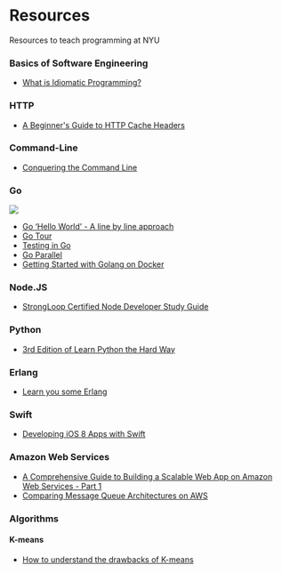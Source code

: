 # Resources
Resources to teach programming at NYU

### Basics of Software Engineering

- [What is Idiomatic Programming?](http://mrjoelkemp.com/2013/05/what-is-idiomatic-programming/)

### HTTP

- [A Beginner's Guide to HTTP Cache Headers](http://www.mobify.com/blog/beginners-guide-to-http-cache-headers/)

### Command-Line 

- [Conquering the Command Line](http://conqueringthecommandline.com/book)

### Go

![](https://software.intel.com/sites/default/files/styles/media_thumbnail/public/gophercolor_0.png?itok=WqZLYcFe)

- [Go ‘Hello World’ - A line by line approach](http://golangtutorials.blogspot.com/2011/05/very-simple-go-hello-world-line-by-line.html)
- [Go Tour](http://tour.golang.org/)
- [Testing in Go](http://openmymind.net/Testing-In-Go/)
- [Go Parallel](https://software.intel.com/en-us/blogs/2013/06/18/go-parallel)
- [Getting Started with Golang on Docker](http://blog.tutum.co/2015/01/27/getting-started-with-golang-on-docker/)

### Node.JS

- [StrongLoop Certified Node Developer Study Guide](http://strongloop.com/node-js/certification/scnd-study-guide)

### Python

- [3rd Edition of Learn Python the Hard Way](http://learnpythonthehardway.org/book/)

### Erlang

- [Learn you some Erlang](http://learnyousomeerlang.com/content)

### Swift

- [Developing iOS 8 Apps with Swift](https://itunes.apple.com/us/course/developing-ios-8-apps-swift/id961180099)

### Amazon Web Services

- [A Comprehensive Guide to Building a Scalable Web App on Amazon Web Services - Part 1](https://www.airpair.com/aws/posts/building-a-scalable-web-app-on-amazon-web-services-p1)
- [Comparing Message Queue Architectures on AWS](http://tech.forter.com/comparing-message-queue-architectures-on-aws/)

### Algorithms

#### K-means

- [How to understand the drawbacks of K-means](http://stats.stackexchange.com/questions/133656/how-to-understand-the-drawbacks-of-k-means)
